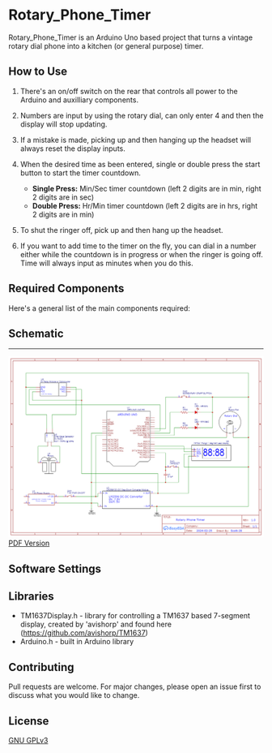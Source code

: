 # Rotary_Phone_Timer

Rotary_Phone_Timer is an Arduino Uno based project that turns a vintage rotary dial phone into a kitchen (or general purpose) timer.  

## How to Use

1) There's an on/off switch on the rear that controls all power to the Arduino and auxilliary components.

2) Numbers are input by using the rotary dial, can only enter 4 and then the display will stop updating.

3) If a mistake is made, picking up and then hanging up the headset will always reset the display inputs.

4) When the desired time as been entered, single or double press the start button to start the timer countdown.
    * **Single Press:** Min/Sec timer countdown (left 2 digits are in min, right 2 digits are in sec)
    * **Double Press:** Hr/Min timer countdown (left 2 digits are in hrs, right 2 digits are in min)

5) To shut the ringer off, pick up and then hang up the headset.

6) If you want to add time to the timer on the fly, you can dial in a number either while the countdown is in progress or when the ringer is going off. Time will always input as minutes when you do this.

## Required Components

Here's a general list of the main components required:

## Schematic
-----------------------

![Schematic](https://github.com/Scott-28/Rotary_Phone_Timer/blob/main/documentation/Schematic_Rotary-Phone-Timer_2024-03-16.png)
[PDF Version](https://github.com/Scott-28/Rotary_Phone_Timer/blob/main/documentation/Schematic_Rotary-Phone-Timer_2024-03-14.pdf)

## Software Settings

## Libraries

* TM1637Display.h -  library for controlling a TM1637 based 7-segment display, created by 'avishorp' and found here (https://github.com/avishorp/TM1637)
* Arduino.h - built in Arduino library

## Contributing

Pull requests are welcome. For major changes, please open an issue first
to discuss what you would like to change.

## License

[GNU GPLv3](https://www.gnu.org/licenses/gpl-3.0.en.html)
